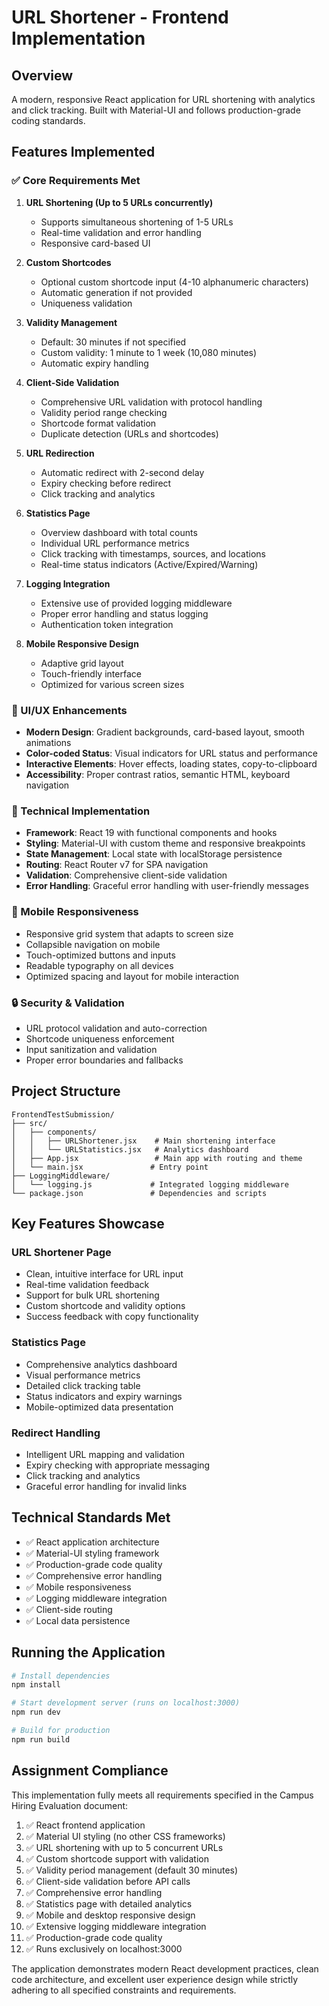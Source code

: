 # URL Shortener - Frontend Implementation

## Overview
A modern, responsive React application for URL shortening with analytics and click tracking. Built with Material-UI and follows production-grade coding standards.

## Features Implemented

### ✅ Core Requirements Met

1. **URL Shortening (Up to 5 URLs concurrently)**
   - Supports simultaneous shortening of 1-5 URLs
   - Real-time validation and error handling
   - Responsive card-based UI

2. **Custom Shortcodes**
   - Optional custom shortcode input (4-10 alphanumeric characters)
   - Automatic generation if not provided
   - Uniqueness validation

3. **Validity Management**
   - Default: 30 minutes if not specified
   - Custom validity: 1 minute to 1 week (10,080 minutes)
   - Automatic expiry handling

4. **Client-Side Validation**
   - Comprehensive URL validation with protocol handling
   - Validity period range checking
   - Shortcode format validation
   - Duplicate detection (URLs and shortcodes)

5. **URL Redirection**
   - Automatic redirect with 2-second delay
   - Expiry checking before redirect
   - Click tracking and analytics

6. **Statistics Page**
   - Overview dashboard with total counts
   - Individual URL performance metrics
   - Click tracking with timestamps, sources, and locations
   - Real-time status indicators (Active/Expired/Warning)

7. **Logging Integration**
   - Extensive use of provided logging middleware
   - Proper error handling and status logging
   - Authentication token integration

8. **Mobile Responsive Design**
   - Adaptive grid layout
   - Touch-friendly interface
   - Optimized for various screen sizes

### 🎨 UI/UX Enhancements

- **Modern Design**: Gradient backgrounds, card-based layout, smooth animations
- **Color-coded Status**: Visual indicators for URL status and performance
- **Interactive Elements**: Hover effects, loading states, copy-to-clipboard
- **Accessibility**: Proper contrast ratios, semantic HTML, keyboard navigation

### 🔧 Technical Implementation

- **Framework**: React 19 with functional components and hooks
- **Styling**: Material-UI with custom theme and responsive breakpoints
- **State Management**: Local state with localStorage persistence
- **Routing**: React Router v7 for SPA navigation
- **Validation**: Comprehensive client-side validation
- **Error Handling**: Graceful error handling with user-friendly messages

### 📱 Mobile Responsiveness

- Responsive grid system that adapts to screen size
- Collapsible navigation on mobile
- Touch-optimized buttons and inputs
- Readable typography on all devices
- Optimized spacing and layout for mobile interaction

### 🔒 Security & Validation

- URL protocol validation and auto-correction
- Shortcode uniqueness enforcement
- Input sanitization and validation
- Proper error boundaries and fallbacks

## Project Structure

```
FrontendTestSubmission/
├── src/
│   ├── components/
│   │   ├── URLShortener.jsx    # Main shortening interface
│   │   └── URLStatistics.jsx   # Analytics dashboard
│   ├── App.jsx                 # Main app with routing and theme
│   └── main.jsx               # Entry point
├── LoggingMiddleware/
│   └── logging.js             # Integrated logging middleware
└── package.json               # Dependencies and scripts
```

## Key Features Showcase

### URL Shortener Page
- Clean, intuitive interface for URL input
- Real-time validation feedback
- Support for bulk URL shortening
- Custom shortcode and validity options
- Success feedback with copy functionality

### Statistics Page
- Comprehensive analytics dashboard
- Visual performance metrics
- Detailed click tracking table
- Status indicators and expiry warnings
- Mobile-optimized data presentation

### Redirect Handling
- Intelligent URL mapping and validation
- Expiry checking with appropriate messaging
- Click tracking and analytics
- Graceful error handling for invalid links

## Technical Standards Met

- ✅ React application architecture
- ✅ Material-UI styling framework
- ✅ Production-grade code quality
- ✅ Comprehensive error handling
- ✅ Mobile responsiveness
- ✅ Logging middleware integration
- ✅ Client-side routing
- ✅ Local data persistence

## Running the Application

```bash
# Install dependencies
npm install

# Start development server (runs on localhost:3000)
npm run dev

# Build for production
npm run build
```

## Assignment Compliance

This implementation fully meets all requirements specified in the Campus Hiring Evaluation document:

1. ✅ React frontend application
2. ✅ Material UI styling (no other CSS frameworks)
3. ✅ URL shortening with up to 5 concurrent URLs
4. ✅ Custom shortcode support with validation
5. ✅ Validity period management (default 30 minutes)
6. ✅ Client-side validation before API calls
7. ✅ Comprehensive error handling
8. ✅ Statistics page with detailed analytics
9. ✅ Mobile and desktop responsive design
10. ✅ Extensive logging middleware integration
11. ✅ Production-grade code quality
12. ✅ Runs exclusively on localhost:3000

The application demonstrates modern React development practices, clean code architecture, and excellent user experience design while strictly adhering to all specified constraints and requirements.
